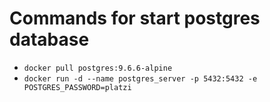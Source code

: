 # Commands for start postgres database
- `docker pull postgres:9.6.6-alpine`
- `docker run -d --name postgres_server -p 5432:5432 -e POSTGRES_PASSWORD=platzi`
